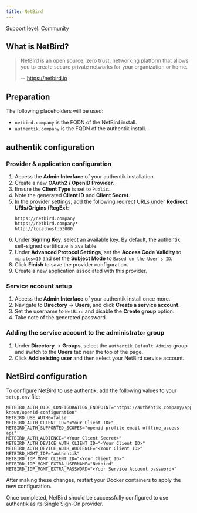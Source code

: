 ```yaml
---
title: NetBird
---
```


<span class="badge badge--secondary">Support level: Community</span>

## What is NetBird?

> NetBird is an open source, zero trust, networking platform that allows you to create secure private networks for your organization or home.
>
> -- https://netbird.io

## Preparation

The following placeholders will be used:

-   `netbird.company` is the FQDN of the NetBird install.
-   `authentik.company` is the FQDN of the authentik install.

## authentik configuration

### Provider & application configuration

1. Access the **Admin Interface** of your authentik installation.
2. Create a new **OAuth2 / OpenID Provider**.
3. Ensure the **Client Type** is set to `Public`.
4. Note the generated **Client ID** and **Client Secret**.
5. In the provider settings, add the following redirect URLs under **Redirect URIs/Origins (RegEx)**:
    ```
    https://netbird.company
    https://netbird.company*
    http://localhost:53000
    ```
6. Under **Signing Key**, select an available key. By default, the authentik self-signed certificate is available.
7. Under **Advanced Protocol Settings**, set the **Access Code Validity** to `minutes=10` and set the **Subject Mode** to `Based on the User's ID`.
8. Click **Finish** to save the provider configuration.
9. Create a new application associated with this provider.

### Service account setup

1. Access the **Admin Interface** of your authentik install once more.
2. Navigate to **Directory** -> **Users**, and click **Create a service account**.
3. Set the username to `NetBird` and disable the **Create group** option.
4. Take note of the generated password.

### Adding the service account to the administrator group

1. Under **Directory** -> **Groups**, select the `authentik Default Admins` group and switch to the **Users** tab near the top of the page.
2. Click **Add existing user** and then select your NetBird service account.

## NetBird configuration

To configure NetBird to use authentik, add the following values to your `setup.env` file:

```
NETBIRD_AUTH_OIDC_CONFIGURATION_ENDPOINT="https://authentik.company/application/o/netbird/.well-known/openid-configuration"
NETBIRD_USE_AUTH0=false
NETBIRD_AUTH_CLIENT_ID="<Your Client ID>"
NETBIRD_AUTH_SUPPORTED_SCOPES="openid profile email offline_access api"
NETBIRD_AUTH_AUDIENCE="<Your Client Secret>"
NETBIRD_AUTH_DEVICE_AUTH_CLIENT_ID="<Your Client ID>"
NETBIRD_AUTH_DEVICE_AUTH_AUDIENCE="<Your Client ID>"
NETBIRD_MGMT_IDP="authentik"
NETBIRD_IDP_MGMT_CLIENT_ID="<Your Client ID>"
NETBIRD_IDP_MGMT_EXTRA_USERNAME="Netbird"
NETBIRD_IDP_MGMT_EXTRA_PASSWORD="<Your Service Account password>"
```

After making these changes, restart your Docker containers to apply the new configuration.

Once completed, NetBird should be successfully configured to use authentik as its Single Sign-On provider.
